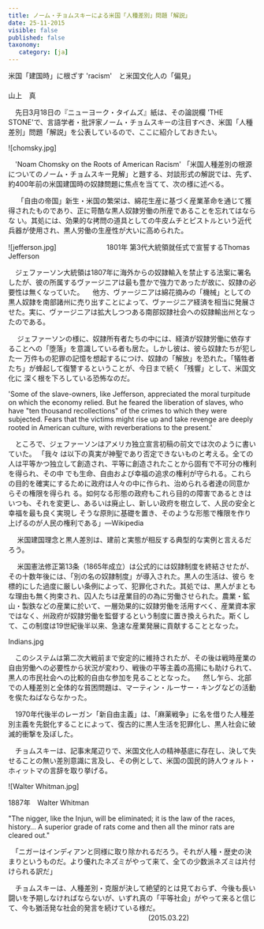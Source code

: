 ```yaml
---
title: ノーム・チョムスキーによる米国「人種差別」問題「解説」
date: 25-11-2015
visible: false
published: false
taxonomy:
   category: [ja]
---
```


米国「建国時」に根ざす 'racism'　と米国文化人の「偏見」
　　　　　　　　　　　　　　　　　　　　　　　　　　　　　　　　　　　　 山上　真

　先日3月18日の『ニューヨーク・タイムズ』紙は、その論説欄 'THE STONE'で、言語学者・批評家ノーム・チョムスキーの注目すべき、米国「人種差別」問題「解説」を公表しているので、ここに紹介しておきたい。

![chomsky.jpg]

　'Noam Chomsky on the Roots of American Racism' 「米国人種差別の根源についてのノーム・チョムスキー見解」と題する、対談形式の解説では、先ず、約400年前の米国建国時の奴隷問題に焦点を当てて、次の様に述べる。

　 「自由の帝国」新生・米国の繁栄は、綿花生産に基づく産業革命を通じて獲得されたものであり、正に苛酷な黒人奴隷労働の所産であることを忘れてはならな い。其処には、効果的な拷問の道具としての牛皮ムチとピストルという近代兵器が使用され、黒人労働の生産性が大いに高められた。
　

![jefferson.jpg]
　　　　　　　1801年 第3代大統領就任式で宣誓するThomas Jefferson

　ジェファーソン大統領は1807年に海外からの奴隷輸入を禁止する法案に署名したが、彼の所属するヴァージニアは最も豊かで強力であったが故に、奴隷の必要性は無くなっていた。
　他方、ヴァージニアは綿花摘みの「機械」としての黒人奴隷を南部諸州に売り出すことによって、ヴァージニア経済を相当に発展させた。実に、ヴァージニアは拡大しつつある南部奴隷社会への奴隷輸出州となったのである。

　 ジェファーソンの様に、奴隷所有者たちの中には、経済が奴隷労働に依存することへの「堕落」を意識している者も居た。しかし彼は、彼ら奴隷たちが犯した一 万件もの犯罪の記憶を想起するにつけ、奴隷の「解放」を恐れた。「犠牲者たち」が蜂起して復讐するということが、今日まで続く「残響」として、米国文化に 深く根を下ろしている恐怖なのだ。　

'Some of the slave-owners, like Jefferson, appreciated the moral turpitude on which the economy relied. But he feared the liberation of slaves, who have "ten thousand recollections" of the crimes to which they were subjected. Fears that the victims might rise up and take revenge are deeply rooted in American culture, with reverberations to the present.'

　ところで、ジェファーソンはアメリカ独立宣言初稿の前文では次のように書いていた。
「我々 は以下の真実が神聖であり否定できないものと考える。全ての人は平等かつ独立して創造され、平等に創造されたことから固有で不可分の権利を得られ、その中 でも生命、自由および幸福の追求の権利が守られる。これらの目的を確実にするために政府は人々の中に作られ、治められる者達の同意からその権限を得られ る。如何なる形態の政府もこれら目的の障害であるときはいつも、それを変更し、あるいは廃止し、新しい政府を樹立して、人民の安全と幸福を最も良く実現し そうな原則に基礎を置き、そのような形態で権限を作り上げるのが人民の権利である」—Wikipedia

　 米国建国理念と黒人差別は、建前と実態が相反する典型的な実例と言えるだろう。

　 米国憲法修正第13条（1865年成立）は公式的には奴隷制度を終結させたが、その十数年後には、「別の名の奴隷制度」が導入された。黒人の生活は、彼ら を標的にした過度に厳しい条例によって、犯罪化された。其処では、黒人がまともな理由も無く拘束され、囚人たちは産業目的の為に労働させられた。農業・鉱 山・製鉄などの産業に於いて、一層効果的に奴隷労働を活用すべく、産業資本家ではなく、州政府が奴隷労働を監督するという制度に置き換えられた。斯くし て、この制度は19世紀後半以来、急速な産業発展に貢献することとなった。

Indians.jpg

　このシステムは第二次大戦前まで安定的に維持されたが、その後は戦時産業の自由労働への必要性から状況が変わり、戦後の平等主義の高揚にも助けられて、黒人の市民社会への比較的自由な参加を見ることとなった。
　然し乍ら、北部での人種差別と全体的な貧困問題は、マーティン・ルーサー・キングなどの活動を俟たねばならなかった。

　1970年代後半のレーガン「新自由主義」は、「麻薬戦争」に名を借りた人種差別主義を先鋭化することによって、復古的に黒人生活を犯罪化し、黒人社会に破滅的衝撃を及ぼした。

　チョムスキーは、記事末尾辺りで、米国文化人の精神基底に存在し、決して失せることの無い差別意識に言及し、その例として、米国の国民的詩人ウォルト・ホィットマの言辞を取り挙げる。

![Walter Whitman.jpg]

1887年　Walter Whitman

"The nigger, like the Injun, will be eliminated; it is the law of the races, history… A superior grade of rats come and then all the minor rats are cleared out."

　「ニガーはインディアンと同様に取り除かれるだろう。それが人種・歴史の決まりというものだ。より優れたネズミがやって来て、全ての少数派ネズミは片付けられる訳だ」

　チョムスキーは、人種差別・克服が決して絶望的とは見ておらず、今後も長い闘いを予期しなければならないが、いずれ真の「平等社会」がやって来ると信じて、今も猶活発な社会的発言を続けている様だ。
　　　　　　　　　　　　　　　　　　　 　(2015.03.22)